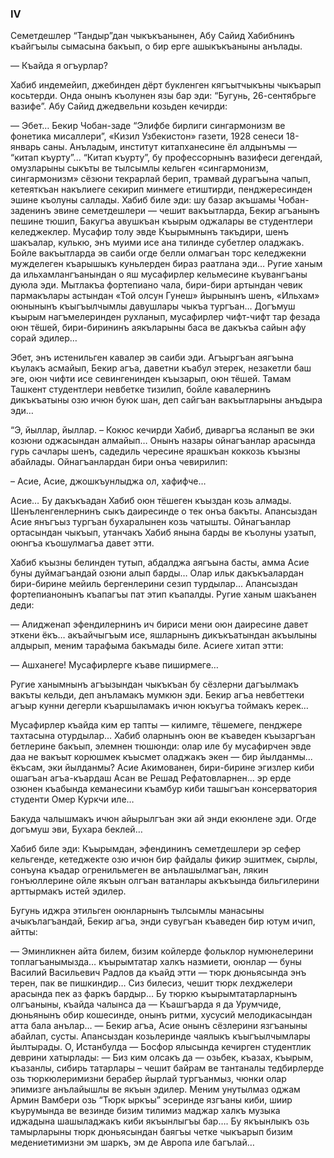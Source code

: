 ### IV

Семетдешлер “Тандыр”дан чыкъкъанынен, Абу Сайид Хабибнинъ къайгъылы сымасына бакъып, о бир ерге ашыкъкъаныны анълады.

— Къайда я огъурлар?

Хабиб индемейип, джебинден дёрт букленген кягъытчыкъны чыкъарып косьтерди.
Онда онынъ къолунен язы бар эди: “Бугунь, 26-сентябрьге вазифе”.
Абу Сайид джедвельни козьден кечирди:

— Эбет…
Бекир Чобан-заде “Элифбе бирлиги сингармонизм ве фонетика мисаллери”, «Кизил Узбекистон» газети, 1928 сенеси 18-январь саны.
Анъладым, институт китапханесине ёл алдынъмы — “китап къурту”... 
“Китап къурту”, бу профессорнынъ вазифеси дегендай, омузларыны сыкъты ве тылсымлы кельген «сингармонизм, сингармонизм» сёзюни текрарлай берип, трамвай дурагъына чапып, кетеяткъан накълиеге секирип минмеге етиштирди, пенджересинден эшине къолуны саллады. 
Хабиб биле эди: шу базар акъшамы Чобан-заденинъ эвине семетдешлери — чешит вакъытларда, Бекир агъанынъ пешине тюшип, Бакугъа авушкъан къырым оджалары ве студентлери келеджеклер.
Мусафир толу эвде Къырымнынъ такъдири, шенъ шакъалар, кулькю, энъ муими исе ана тилинде субетлер оладжакъ.
Бойле вакъытларда эв саиби огде белли олмагъан торс келеджекни мужделеген къарышыкъ куньлерден бираз раатлана эди… 
Ругие ханым да ильхамлангъанындан о яш мусафирлер кельмесине къувангъаны дуюла эди.
Мытлакъа фортепиано чала, бири-бири артындан чевик пармакълары астындан «Той олсун Гунеш» йырынынъ шенъ, «Ильхам» оюнынынъ къыгъылчымлы давушлары чыкъа тургъан…
Догъмуш къырым нагъмелеринден рухланып, мусафирлер чифт-чифт тар фезада оюн тёшей, бири-бирининъ аякъларыны баса ве дакъкъа сайын афу сорай эдилер…

Эбет, энъ истенильген кавалер эв саиби эди.
Агъыргъан аягъына къулакъ асмайып, Бекир агъа, даветни къабул этерек, незакетли баш эге, оюн чифти исе севингенинден къызарып, оюн тёшей.
Тамам Ташкент студентлери невбетке тизилип, бойле кавалернинъ дикъкъатыны озю ичюн буюк шан, деп сайгъан вакъытларыны анъдыра эди…

“Э, йыллар, йыллар. – Кокюс кечирди Хабиб, диваргъа ясланып ве эки козюни оджасындан алмайып…
Онынъ назары ойнагъанлар арасында гурь сачлары шенъ, садедиль чересине ярашкъан коккозь къызны абайлады.
Ойнагъанлардан бири онъа чевирилип:

– Асие, Асие, джошкъунлыджа ол, хафифче…

Асие…
Бу дакъкъадан Хабиб оюн тёшеген къыздан козь алмады.
Шенъленгенлернинъ сыкъ даиресинде о тек онъа бакъты.
Апансыздан Асие янъгъыз тургъан бухаралынен козь чатышты.
Ойнагъанлар ортасындан чыкъып, утанчакъ Хабиб янына барды ве къолуны узатып, оюнгъа къошулмагъа давет этти.

Хабиб къызны белинден тутып, абдалджа аягъына басты, амма Асие буны дуймагъандай озюни алып барды…
Олар ильк дакъкъалардан бири-бирине мейиль бергенлерини сезип турдылар... 
Апансыздан фортепианонынъ къапагъы пат этип къапалды.
Ругие ханым шакъанен деди:

— Алидженап эфендилернинъ ич бириси мени оюн даиресине давет эткени ёкъ… акъайчыгъым исе, яшларнынъ дикъкъатындан акъылыны алдырып, меним тарафыма бакъмады биле.
Асиеге хитап этти:

— Ашханеге!
Мусафирлерге къаве пиширмеге…

Ругие ханымнынъ агъызындан чыкъкъан бу сёзлерни дагъылмакъ вакъты кельди, деп анъламакъ мумкюн эди.
Бекир агъа невбеттеки агъыр кунни дегерли къаршыламакъ ичюн юкъугъа тоймакъ керек…

Мусафирлер къайда ким ер тапты — килимге, тёшемеге, пенджере тахтасына отурдылар…
Хабиб оларнынъ оюн ве къаведен къызаргъан бетлерине бакъып, элемнен тюшюнди: олар иле бу мусафирчен эвде даа не вакъыт корюшмек къысмет оладжакъ экен — бир йылданмы... ёкъсам, эки йылданмы?
Асие Акимованен, бири-бирине эгизлер киби ошагъан агъа-къардаш Асан ве Решад Рефатовларнен… эр ерде озюнен къабында кеманесини къамбур киби ташыгъан консерватория студенти Омер Куркчи иле…

Бакуда чалышмакъ ичюн айырылгъан эки ай энди екюнлене эди.
Огде догъмуш эви, Бухара беклей…

Хабиб биле эди: Къырымдан, эфендининъ семетдешлери эр сефер кельгенде, кетеджекте озю ичюн бир файдалы фикир эшитмек, сырлы, сонъуна къадар огренильмеген ве анълашылмагъан, лякин гонъюллерине ойле якъын олгъан ватанлары акъкъында бильгилерини арттырмакъ истей эдилер.

Бугунь иджра этильген оюнларнынъ тылсымлы манасыны ачыкълагъандай, Бекир агъа, энди сувугъан къаведен бир ютум ичип, айтты:

— Эминликнен айта билем, бизим койлерде фольклор нумюнелерини топлагъанымызда… къырымтатар халкъ назмиети, оюнлар — буны Василий Васильевич Радлов да къайд этти — тюрк дюньясында энъ терен, пак ве пишкиндир…
Сиз билесиз, чешит тюрк лехджелери арасында пек аз фаркъ бардыр…
Бу тюркю къырымтатарларнынъ олгъаныны, къайда чалынса да — Къашгъарда я да Урумчиде, дюньянынъ обир кошесинде, онынъ ритми, хусусий мелодикасындан атта бала анълар… — Бекир агъа, Асие онынъ сёзлерини язгъаныны абайлап, сусты.
Апансыздан козьлеринде чаялыкъ къыгъылчымлары йылтырады.
О, Истанбулда — Босфор ялысында кечирген студентлик деврини хатырлады: — Биз ким олсакъ да — озьбек, къазах, къырым, къазанлы, сибирь татарлары – чешит байрам ве тантаналы тедбирлерде озь тюркюлеримизни берабер йырлай тургъанмыз, чюнки олар эпимизге анълайышлы ве якъын эдилер.
Меним унутылмаз оджам Армин Вамбери озь “Тюрк ыркъы” эсеринде язгъаны киби, шиир къурумында ве везинде бизим тилимиз маджар халкъ музыка иджадына шашыладжакъ киби якъынлыгъы бар…. Бу якъынлыкъ озь тамырларыны тюрк дюньясындан баягъы четке чыкъарып бизим медениетимизни эм шаркъ, эм де Авропа иле багълай…
